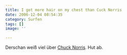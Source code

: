 ```yaml
---
title: I got more hair on my chest than Cuck Norris
date: 2006-12-04 08:54:35
category: Surfen
tags: []
image: ''

---
```


Derschan weiß viel über [Chuck Norris](http://derschan.blogspot.com/2006/11/chuck-norris-facts-tschontest.html). Hut ab.
